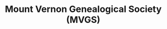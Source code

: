---
layout: repo
title: "Mount Vernon Genealogical Society (MVGS)"
id: 16522
permalink: repos/16522/
---